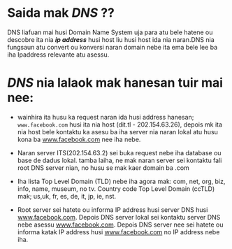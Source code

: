 Saida mak _DNS_ ??
==============
DNS liafuan mai husi Domain Name System uja para atu bele hatene ou descobre ita nia <strong>_ip address_</strong> husi host liu husi host 
ida nia naran.DNS nia fungsaun atu convert ou konversi naran domain nebe ita ema bele lee ba iha Ipaddress relevante atu asessu.

_DNS_ nia lalaok mak hanesan tuir mai nee:
=================================
+ wainhira ita husu ka request naran ida husi address hanesan; `www.facebook.com` husi ita nia host (dit.tl - 202.154.63.26), depois mk ita nia host bele kontaktu ka asesu ba iha server nia naran lokal atu husu kona ba www.facebook.com nee iha nebe.

 + Naran server ITS(202.154.63.2) sei buka request nebe iha database ou base de dadus lokal. tamba laiha, ne mak naran server sei kontaktu fali root DNS server nian, no husu se mak kaer domain ba .com

 - Iha lista Top Level Domain (TLD) nebe iha agora mak: com, net, org, biz, info, name, museum, no tv. Country code Top Level Domain (ccTLD) mak; us,uk, fr, es, de, it, jp, ie, nst.

- Root server sei hatete ou informa IP address husi server DNS husi www.facebook.com. Depois
DNS server lokal sei kontaktu server DNS nebe asessu www.facebook.com. Depois DNS server nee sei hatete ou informa katak 
IP address husi www.facebook.com no IP address nebe iha.
